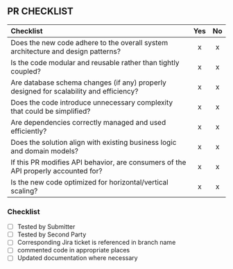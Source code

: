 ## PR CHECKLIST
| Checklist | Yes | No |
| :-------- | :-: | :-:|
| Does the new code adhere to the overall system architecture and design patterns? | x | x |
| Is the code modular and reusable rather than tightly coupled? | x | x |
| Are database schema changes (if any) properly designed for scalability and efficiency? | x | x |
| Does the code introduce unnecessary complexity that could be simplified? | x | x |
| Are dependencies correctly managed and used efficiently? | x | x |
| Does the solution align with existing business logic and domain models? | x | x |
| If this PR modifies API behavior, are consumers of the API properly accounted for? | x | x |
| Is the new code optimized for horizontal/vertical scaling? | x | x |

### Checklist
- [ ] Tested by Submitter
- [ ] Tested by Second Party 
- [ ] Corresponding Jira ticket is referenced in branch name
- [ ] commented code in appropriate places 
- [ ] Updated documentation where necessary